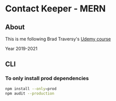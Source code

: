 # Contact Keeper - MERN

## About

This is me following Brad Traversy's [Udemy course](https://www.udemy.com/course/modern-react-front-to-back/)

Year 2019-2021

## CLI

### To only install prod dependencies

```zsh
npm install --only=prod
npm audit --production
```
